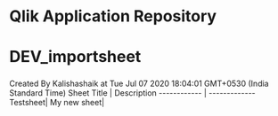 # Qlik Application Repository 
# DEV_importsheet
### 
Created By Kalishashaik at Tue Jul 07 2020 18:04:01 GMT+0530 (India Standard Time)
Sheet Title | Description
------------ | -------------
Testsheet|
My new sheet|
